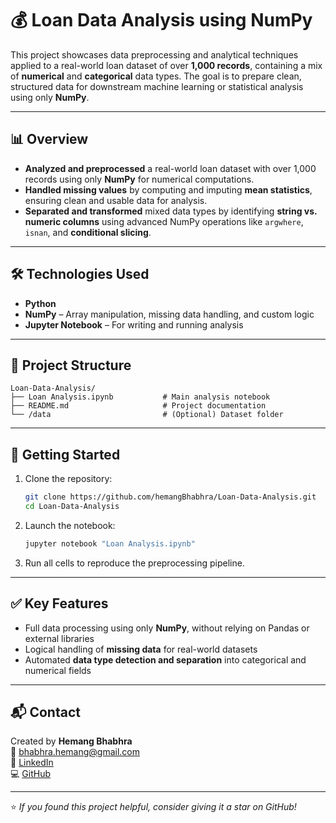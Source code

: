 # 💰 Loan Data Analysis using NumPy

This project showcases data preprocessing and analytical techniques applied to a real-world loan dataset of over **1,000 records**, containing a mix of **numerical** and **categorical** data types. The goal is to prepare clean, structured data for downstream machine learning or statistical analysis using only **NumPy**.

---

## 📊 Overview

- **Analyzed and preprocessed** a real-world loan dataset with over 1,000 records using only **NumPy** for numerical computations.
- **Handled missing values** by computing and imputing **mean statistics**, ensuring clean and usable data for analysis.
- **Separated and transformed** mixed data types by identifying **string vs. numeric columns** using advanced NumPy operations like `argwhere`, `isnan`, and **conditional slicing**.

---

## 🛠️ Technologies Used

- **Python**
- **NumPy** – Array manipulation, missing data handling, and custom logic
- **Jupyter Notebook** – For writing and running analysis

---

## 📁 Project Structure

```
Loan-Data-Analysis/
├── Loan Analysis.ipynb           # Main analysis notebook
├── README.md                     # Project documentation
└── /data                         # (Optional) Dataset folder
```

---

## 🚀 Getting Started

1. Clone the repository:
   ```bash
   git clone https://github.com/hemangBhabhra/Loan-Data-Analysis.git
   cd Loan-Data-Analysis
   ```

2. Launch the notebook:
   ```bash
   jupyter notebook "Loan Analysis.ipynb"
   ```

3. Run all cells to reproduce the preprocessing pipeline.

---

## ✅ Key Features

- Full data processing using only **NumPy**, without relying on Pandas or external libraries
- Logical handling of **missing data** for real-world datasets
- Automated **data type detection and separation** into categorical and numerical fields

---

## 📬 Contact

Created by **Hemang Bhabhra**  
📧 [bhabhra.hemang@gmail.com](mailto:bhabhra.hemang@gmail.com)  
🔗 [LinkedIn](https://linkedin.com/in/hemangbhabhra)  
💻 [GitHub](https://github.com/hemangBhabhra)

---

⭐️ *If you found this project helpful, consider giving it a star on GitHub!*
